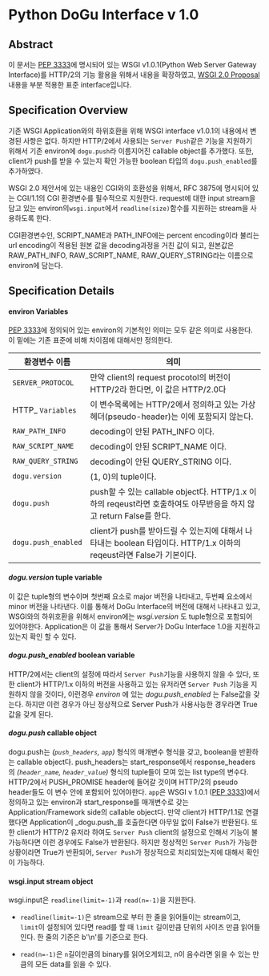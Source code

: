 # Python DoGu Interface v 1.0

## Abstract

이 문서는 [PEP 3333](https://www.python.org/dev/peps/pep-3333/)에 명시되어 있는 WSGI v1.0.1(Python Web Server Gateway Interface)를 HTTP/2의 기능 활용을 위해서 내용을 확장하였고, [WSGI 2.0 Proposal](http://wsgi.readthedocs.org/en/latest/proposals-2.0.html) 내용을 부분 적용한 표준 interface입니다.

## Specification Overview

기존 WSGI Application와의 하위호환을 위해 WSGI interface v1.0.1의 내용에서 변경된 사항은 없다. 하지만 HTTP/2에서 사용되는 ```Server Push```같은 기능을 지원하기 위해서 기존 environ에 ```dogu.push```라 이름지어진 callable object를 추가했다. 또한, client가 push를 받을 수 있는지 확인 가능한 boolean 타입의 ```dogu.push_enabled```를 추가하였다.

WSGI 2.0 제안서에 있는 내용인 CGI와의 호환성을 위해서, RFC 3875에 명시되어 있는 CGI/1.1의 CGI 환경변수를 필수적으로 지원한다. request에 대한 input stream을 담고 있는 environ의```wsgi.input```에서 ```readline(size)```함수를 지원하는 stream을 사용하도록 한다.

CGI환경변수인, SCRIPT_NAME과 PATH_INFO에는 percent encoding이라 불리는 url encoding이 적용된 원본 값을 decoding과정을 거친 값이 되고, 원본값은 RAW_PATH_INFO, RAW_SCRIPT_NAME, RAW_QUERY_STRING라는 이름으로 environ에 담는다.

## Specification Details

#### environ Variables

[PEP 3333](https://www.python.org/dev/peps/pep-3333/)에 정의되어 있는 environ의 기본적인 의미는 모두 같은 의미로 사용한다. 이 밑에는 기존 표준에 비해 차이점에 대해서만 정의한다.

| 환경변수 이름  | 의미				     |
|------------------|-----------------------------|
| `SERVER_PROTOCOL` | 만약 client의 request procotol의 버전이 HTTP/2라 한다면, 이 값은 HTTP/2.0다 |
| HTTP_ ```Variables``` | 이 변수목록에는 HTTP/2에서 정의하고 있는 가상헤더(pseudo-header)는 이에 포함되지 않는다. |
| `RAW_PATH_INFO` | decoding이 안된 PATH_INFO 이다. |
| `RAW_SCRIPT_NAME` | decoding이 안된 SCRIPT_NAME 이다. |
| `RAW_QUERY_STRING` | decoding이 안된 QUERY_STRING 이다. |
| `dogu.version` | (1, 0)의 tuple이다. |
| `dogu.push` | push할 수 있는 callable object다. HTTP/1.x 이하의  reqeust라면 호출하여도 아무반응을 하지 않고 return False를 한다. |
| `dogu.push_enabled` | client가 push를 받아드릴 수 있는지에 대해서 나타내는 boolean 타입이다. HTTP/1.x 이하의 reqeust라면 False가 기본이다. |

#### _dogu.version_ tuple variable

이 값은 tuple형의 변수이며 첫번째 요소로 major 버전을 나타내고, 두번째 요소에서 minor 버전을 나타낸다. 이를 통해서 DoGu Interface의 버전에 대해서 나타내고 있고, WSGI와의 하위호환을 위해서 environ에는  _wsgi.version_ 도 tuple형으로 포함되어 있어야한다. Application은 이 값을 통해서 Server가 DoGu Interface 1.0을 지원하고 있는지 확인 할 수 있다.

#### _dogu.push_enabled_ boolean variable

HTTP/2에서는 client의 설정에 따라서 `Server Push`기능을 사용하지 않을 수 있다, 또한 client가 HTTP/1.x 이하의 버전을 사용하고 있는 유저라면 `Server Push` 기능을 지원하지 않을 것이다, 이런경우 _environ_ 에 있는 _dogu.push_enabled_ 는 False값을 갖는다. 하지만 이런 경우가 아닌 정상적으로 Server Push가 사용사능한 경우라면 True값을 갖게 된다.

#### _dogu.push_ callable object

dogu.push는 _(`push_headers`, `app`)_ 형식의 매개변수 형식을 갖고, boolean을 반환하는 callable object다. push_headers는 start_response에서 response_headers의  _(`header_name`, `header_value`)_ 형식의 tuple들이 모여 있는 list type의 변수다. HTTP/2에서 PUSH_PROMISE header에 들어갈 것이며 HTTP/2의 pseudo header들도 이 변수 안에 포함되어 있어야한다. `app`은 WSGI v 1.0.1 ([PEP 3333](https://www.python.org/dev/peps/pep-3333/))에서 정의하고 있는 environ과 start_response를 매개변수로 갖는 Application/Framework side의 callable object다. 만약 client가 HTTP/1.1로 연결했다면 Application이 _dogu.push_를 호출한다면 아무일 없이 False가 반환된다. 또한 client가 HTTP/2 유저라 하여도 `Server Push` client의 설정으로 인해서 기능이 불가능하다면 이런 경우에도 False가 반환된다. 하지만 정상적인 `Server Push`가 가능한 상황이라면 True가 반환되어, `Server Push`가 정상적으로 처리되었는지에 대해서 확인이 가능하다.

#### wsgi.input stream object

wsgi.input은 ```readline(limit=-1)```과 ```read(n=-1)```을 지원한다.

* ```readline(limit=-1)```은 stream으로 부터 한 줄을 읽어들이는 stream이고, `limit`이 설정되어 있다면 read를 할 때 `limit` 길이만큼 단위의 사이즈 만큼 읽어들인다. 한 줄의 기준은 b'\n'를 기준으로 한다.

* ```read(n=-1)```은 `n`길이만큼의 binary를 읽어오게되고, n이 음수라면 읽을 수 있는 만큼의 모든 data를 읽을 수 있다.

